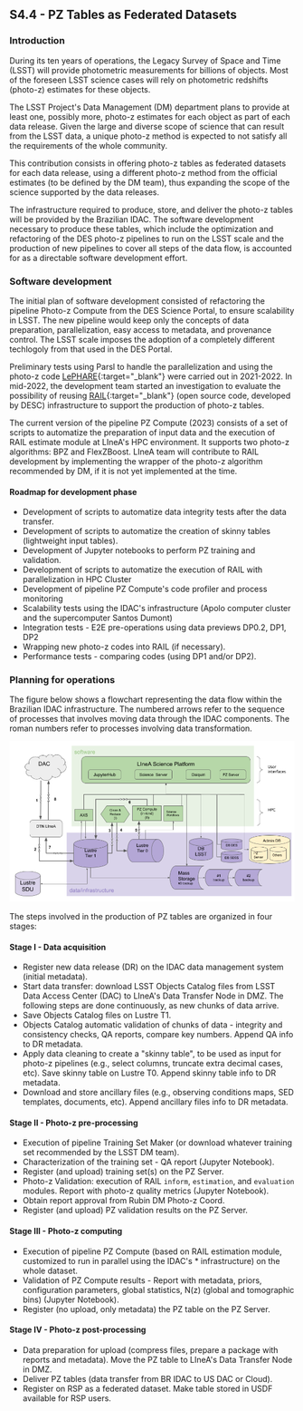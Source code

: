 ## S4.4 - PZ Tables as Federated Datasets 

### Introduction

During its ten years of operations, the Legacy Survey of Space and Time (LSST) will provide photometric measurements for billions of objects. Most of the foreseen LSST science cases will rely on photometric redshifts (photo-z) estimates for these objects. 

The LSST Project's Data Management (DM) department plans to provide at least one, possibly more, photo-z estimates for each object as part of each data release. Given the large and diverse scope of science that can result from the LSST data, a unique photo-z method is expected to not satisfy all the requirements of the whole community. 

This contribution consists in offering photo-z tables as federated datasets for each data release, using a different photo-z method from the official estimates (to be defined by the DM team), thus expanding the scope of the science supported by the data releases. 

The infrastructure required to produce, store, and deliver the photo-z tables will be provided by the Brazilian IDAC. The software development necessary to produce these tables, which include the optimization and refactoring of the DES photo-z pipelines to run on the LSST scale and the production of new pipelines to cover all steps of the data flow, is accounted for as a directable software development effort. 


### Software development 

The initial plan of software development consisted of refactoring the pipeline Photo-z Compute from the DES Science Portal, to ensure scalability in LSST. The new pipeline would keep only the concepts of data preparation, parallelization, easy access to metadata, and provenance control. The LSST scale imposes the adoption of a completely different techlogoly from that used in the DES Portal.

Preliminary tests using Parsl to handle the parallelization and using the photo-z code [LePHARE](https://www.cfht.hawaii.edu/~arnouts/LEPHARE/lephare.html){:target="_blank"} were carried out in 2021-2022. In mid-2022, the development team started an investigation to evaluate the possibility of reusing [RAIL](https://github.com/LSSTDESC/RAIL){:target="_blank"} (open source code, developed by DESC) infrastructure to support the production of photo-z tables.

The current version of the pipeline PZ Compute (2023) consists of a set of scripts to automatize the preparation of input data and the execution of RAIL estimate module  at LIneA's HPC environment. It supports two photo-z algorithms: BPZ and FlexZBoost. LIneA team will contribute to RAIL development by implementing the wrapper of the photo-z algorithm recommended by DM, if it is not yet implemented at the time.


#### Roadmap for development phase 
 
- Development of scripts to automatize data integrity tests after the data transfer. 
- Development of scripts to automatize the creation of skinny tables (lightweight input tables). 
- Development of Jupyter notebooks to perform PZ training and validation. 
- Development of scripts to automatize the execution of RAIL with parallelization in HPC Cluster
- Development of pipeline PZ Compute's code profiler and process monitoring
- Scalability tests using the IDAC's infrastructure (Apolo computer cluster and the supercomputer Santos Dumont)
- Integration tests - E2E pre-operations using data previews DP0.2, DP1, DP2 
- Wrapping new photo-z codes into RAIL (if necessary). 
- Performance tests - comparing codes (using DP1 and/or DP2). 

 

### Planning for operations


The figure below shows a flowchart representing the data flow within the Brazilian IDAC infrastructure. The numbered arrows refer to the sequence of processes that involves moving data through the IDAC components. The roman numbers refer to processes involving data transformation. 

![Sequence of steps for PZ Compute](IDAC_dataflow.png)

The steps involved in the production of PZ tables are organized in four stages: 

#### Stage I   - Data acquisition
* Register new data release (DR) on the IDAC data management system (initial metadata). 
* Start data transfer: download LSST Objects Catalog files from LSST Data Access Center (DAC) to LIneA's Data Transfer Node in DMZ. The following steps are done continuously, as new chunks of data arrive. 
* Save Objects Catalog files on Lustre T1.
* Objects Catalog automatic validation of chunks of data - integrity and consistency checks, QA reports, compare key numbers. Append QA info to DR metadata. 
* Apply data cleaning to create a "skinny table", to be used as input for photo-z pipelines (e.g., select columns, truncate extra decimal cases, etc). Save skinny table on Lustre T0. Append skinny table info to DR metadata.
* Download and store ancillary files (e.g., observing conditions maps, SED templates, documents, etc). Append ancillary files info to DR metadata.

#### Stage II  - Photo-z pre-processing 
* Execution of pipeline Training Set Maker (or download whatever training set recommended by the LSST DM team).
* Characterization of the training set - QA report (Jupyter Notebook).
* Register (and upload) training set(s) on the PZ Server.
* Photo-z Validation: execution of RAIL `inform`, `estimation`, and `evaluation` modules. Report with photo-z quality metrics (Jupyter Notebook).
* Obtain report approval from Rubin DM Photo-z Coord. 
* Register (and upload) PZ validation results on the PZ Server.

#### Stage III - Photo-z computing
* Execution of pipeline PZ Compute (based on RAIL estimation module, customized to run in parallel using the IDAC's * infrastructure) on the whole dataset. 
* Validation of PZ Compute results - Report with metadata, priors, configuration parameters, global statistics, N(z) (global and tomographic bins) (Jupyter Notebook). 
* Register (no upload, only metadata) the PZ table on the PZ Server. 

#### Stage IV - Photo-z post-processing 
* Data preparation for upload (compress files, prepare a package with reports and metadata). Move the PZ table to LIneA's Data Transfer Node in DMZ. 
* Deliver PZ tables (data transfer from BR IDAC to US DAC or Cloud). 
* Register on RSP as a federated dataset. Make table stored in USDF available for RSP users. 


